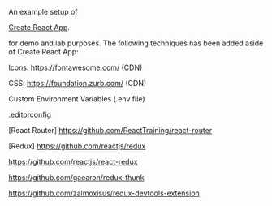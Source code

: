 An example setup of

[Create React App](https://github.com/facebookincubator/create-react-app).

for demo and lab purposes. 
The following techniques has been added aside of Create React App:

Icons:
https://fontawesome.com/ (CDN)

CSS:
https://foundation.zurb.com/ (CDN)

Custom Environment Variables (.env file)

.editorconfig

[React Router]
https://github.com/ReactTraining/react-router

[Redux]
https://github.com/reactjs/redux

https://github.com/reactjs/react-redux

https://github.com/gaearon/redux-thunk

https://github.com/zalmoxisus/redux-devtools-extension

